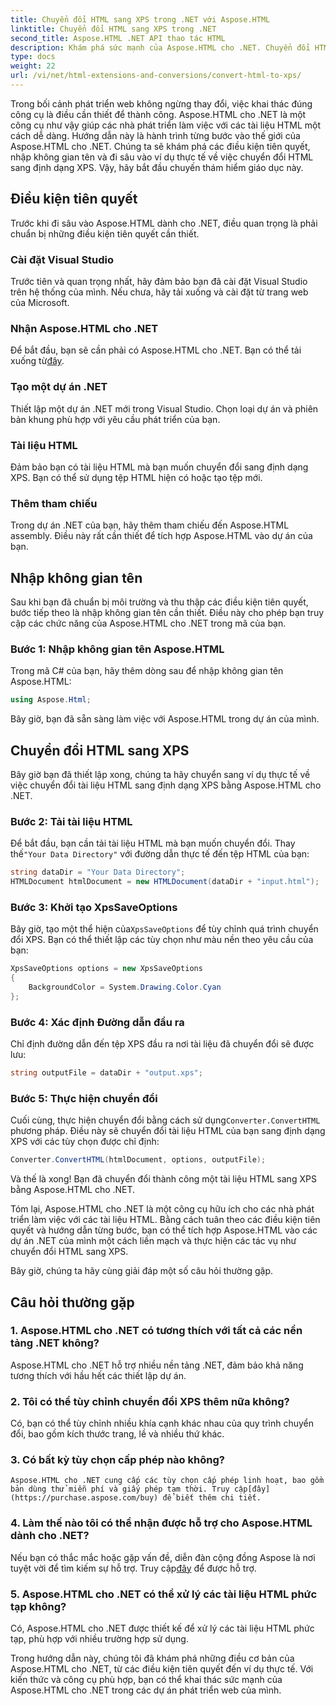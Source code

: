 ```yaml
---
title: Chuyển đổi HTML sang XPS trong .NET với Aspose.HTML
linktitle: Chuyển đổi HTML sang XPS trong .NET
second_title: Aspose.HTML .NET API thao tác HTML
description: Khám phá sức mạnh của Aspose.HTML cho .NET. Chuyển đổi HTML sang XPS dễ dàng. Bao gồm các điều kiện tiên quyết, hướng dẫn từng bước và Câu hỏi thường gặp.
type: docs
weight: 22
url: /vi/net/html-extensions-and-conversions/convert-html-to-xps/
---
```


Trong bối cảnh phát triển web không ngừng thay đổi, việc khai thác đúng công cụ là điều cần thiết để thành công. Aspose.HTML cho .NET là một công cụ như vậy giúp các nhà phát triển làm việc với các tài liệu HTML một cách dễ dàng. Hướng dẫn này là hành trình từng bước vào thế giới của Aspose.HTML cho .NET. Chúng ta sẽ khám phá các điều kiện tiên quyết, nhập không gian tên và đi sâu vào ví dụ thực tế về việc chuyển đổi HTML sang định dạng XPS. Vậy, hãy bắt đầu chuyến thám hiểm giáo dục này.

## Điều kiện tiên quyết

Trước khi đi sâu vào Aspose.HTML dành cho .NET, điều quan trọng là phải chuẩn bị những điều kiện tiên quyết cần thiết.

### Cài đặt Visual Studio

Trước tiên và quan trọng nhất, hãy đảm bảo bạn đã cài đặt Visual Studio trên hệ thống của mình. Nếu chưa, hãy tải xuống và cài đặt từ trang web của Microsoft.

### Nhận Aspose.HTML cho .NET

 Để bắt đầu, bạn sẽ cần phải có Aspose.HTML cho .NET. Bạn có thể tải xuống từ[đây](https://releases.aspose.com/html/net/).

### Tạo một dự án .NET

Thiết lập một dự án .NET mới trong Visual Studio. Chọn loại dự án và phiên bản khung phù hợp với yêu cầu phát triển của bạn.

### Tài liệu HTML

Đảm bảo bạn có tài liệu HTML mà bạn muốn chuyển đổi sang định dạng XPS. Bạn có thể sử dụng tệp HTML hiện có hoặc tạo tệp mới.

### Thêm tham chiếu

Trong dự án .NET của bạn, hãy thêm tham chiếu đến Aspose.HTML assembly. Điều này rất cần thiết để tích hợp Aspose.HTML vào dự án của bạn.

## Nhập không gian tên

Sau khi bạn đã chuẩn bị môi trường và thu thập các điều kiện tiên quyết, bước tiếp theo là nhập không gian tên cần thiết. Điều này cho phép bạn truy cập các chức năng của Aspose.HTML cho .NET trong mã của bạn.

### Bước 1: Nhập không gian tên Aspose.HTML

Trong mã C# của bạn, hãy thêm dòng sau để nhập không gian tên Aspose.HTML:

```csharp
using Aspose.Html;
```

Bây giờ, bạn đã sẵn sàng làm việc với Aspose.HTML trong dự án của mình.

## Chuyển đổi HTML sang XPS

Bây giờ bạn đã thiết lập xong, chúng ta hãy chuyển sang ví dụ thực tế về việc chuyển đổi tài liệu HTML sang định dạng XPS bằng Aspose.HTML cho .NET.

### Bước 2: Tải tài liệu HTML

 Để bắt đầu, bạn cần tải tài liệu HTML mà bạn muốn chuyển đổi. Thay thế`"Your Data Directory"` với đường dẫn thực tế đến tệp HTML của bạn:

```csharp
string dataDir = "Your Data Directory";
HTMLDocument htmlDocument = new HTMLDocument(dataDir + "input.html");
```

### Bước 3: Khởi tạo XpsSaveOptions

 Bây giờ, tạo một thể hiện của`XpsSaveOptions` để tùy chỉnh quá trình chuyển đổi XPS. Bạn có thể thiết lập các tùy chọn như màu nền theo yêu cầu của bạn:

```csharp
XpsSaveOptions options = new XpsSaveOptions
{
    BackgroundColor = System.Drawing.Color.Cyan
};
```

### Bước 4: Xác định Đường dẫn đầu ra

Chỉ định đường dẫn đến tệp XPS đầu ra nơi tài liệu đã chuyển đổi sẽ được lưu:

```csharp
string outputFile = dataDir + "output.xps";
```

### Bước 5: Thực hiện chuyển đổi

 Cuối cùng, thực hiện chuyển đổi bằng cách sử dụng`Converter.ConvertHTML` phương pháp. Điều này sẽ chuyển đổi tài liệu HTML của bạn sang định dạng XPS với các tùy chọn được chỉ định:

```csharp
Converter.ConvertHTML(htmlDocument, options, outputFile);
```

Và thế là xong! Bạn đã chuyển đổi thành công một tài liệu HTML sang XPS bằng Aspose.HTML cho .NET.

Tóm lại, Aspose.HTML cho .NET là một công cụ hữu ích cho các nhà phát triển làm việc với các tài liệu HTML. Bằng cách tuân theo các điều kiện tiên quyết và hướng dẫn từng bước, bạn có thể tích hợp Aspose.HTML vào các dự án .NET của mình một cách liền mạch và thực hiện các tác vụ như chuyển đổi HTML sang XPS.

Bây giờ, chúng ta hãy cùng giải đáp một số câu hỏi thường gặp.

## Câu hỏi thường gặp

### 1. Aspose.HTML cho .NET có tương thích với tất cả các nền tảng .NET không?
   Aspose.HTML cho .NET hỗ trợ nhiều nền tảng .NET, đảm bảo khả năng tương thích với hầu hết các thiết lập dự án.

### 2. Tôi có thể tùy chỉnh chuyển đổi XPS thêm nữa không?
   Có, bạn có thể tùy chỉnh nhiều khía cạnh khác nhau của quy trình chuyển đổi, bao gồm kích thước trang, lề và nhiều thứ khác.

### 3. Có bất kỳ tùy chọn cấp phép nào không?
    Aspose.HTML cho .NET cung cấp các tùy chọn cấp phép linh hoạt, bao gồm bản dùng thử miễn phí và giấy phép tạm thời. Truy cập[đây](https://purchase.aspose.com/buy) để biết thêm chi tiết.

### 4. Làm thế nào tôi có thể nhận được hỗ trợ cho Aspose.HTML dành cho .NET?
   Nếu bạn có thắc mắc hoặc gặp vấn đề, diễn đàn cộng đồng Aspose là nơi tuyệt vời để tìm kiếm sự hỗ trợ. Truy cập[đây](https://forum.aspose.com/) để được hỗ trợ.

### 5. Aspose.HTML cho .NET có thể xử lý các tài liệu HTML phức tạp không?
   Có, Aspose.HTML cho .NET được thiết kế để xử lý các tài liệu HTML phức tạp, phù hợp với nhiều trường hợp sử dụng.

Trong hướng dẫn này, chúng tôi đã khám phá những điều cơ bản của Aspose.HTML cho .NET, từ các điều kiện tiên quyết đến ví dụ thực tế. Với kiến thức và công cụ phù hợp, bạn có thể khai thác sức mạnh của Aspose.HTML cho .NET trong các dự án phát triển web của mình.